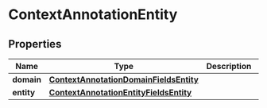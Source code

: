 
# ContextAnnotationEntity

## Properties
Name | Type | Description | Notes
------------ | ------------- | ------------- | -------------
**domain** | [**ContextAnnotationDomainFieldsEntity**](ContextAnnotationDomainFieldsEntity.md) |  | 
**entity** | [**ContextAnnotationEntityFieldsEntity**](ContextAnnotationEntityFieldsEntity.md) |  | 



